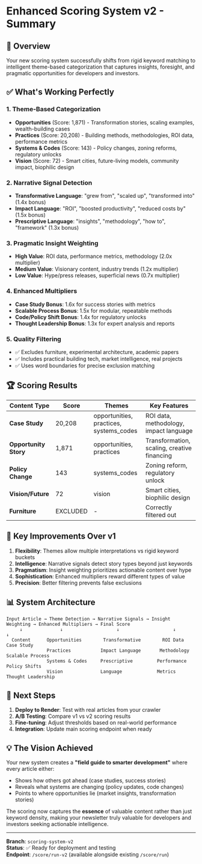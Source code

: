 # Enhanced Scoring System v2 - Summary

## 🎯 Overview
Your new scoring system successfully shifts from rigid keyword matching to intelligent theme-based categorization that captures insights, foresight, and pragmatic opportunities for developers and investors.

## ✅ What's Working Perfectly

### 1. **Theme-Based Categorization**
- **Opportunities** (Score: 1,871) - Transformation stories, scaling examples, wealth-building cases
- **Practices** (Score: 20,208) - Building methods, methodologies, ROI data, performance metrics  
- **Systems & Codes** (Score: 143) - Policy changes, zoning reforms, regulatory unlocks
- **Vision** (Score: 72) - Smart cities, future-living models, community impact, biophilic design

### 2. **Narrative Signal Detection**
- **Transformative Language**: "grew from", "scaled up", "transformed into" (1.4x bonus)
- **Impact Language**: "ROI", "boosted productivity", "reduced costs by" (1.5x bonus)  
- **Prescriptive Language**: "insights", "methodology", "how to", "framework" (1.3x bonus)

### 3. **Pragmatic Insight Weighting**
- **High Value**: ROI data, performance metrics, methodology (2.0x multiplier)
- **Medium Value**: Visionary content, industry trends (1.2x multiplier)
- **Low Value**: Hype/press releases, superficial news (0.7x multiplier)

### 4. **Enhanced Multipliers**
- **Case Study Bonus**: 1.6x for success stories with metrics
- **Scalable Process Bonus**: 1.5x for modular, repeatable methods
- **Code/Policy Shift Bonus**: 1.4x for regulatory unlocks
- **Thought Leadership Bonus**: 1.3x for expert analysis and reports

### 5. **Quality Filtering**
- ✅ Excludes furniture, experimental architecture, academic papers
- ✅ Includes practical building tech, market intelligence, real projects
- ✅ Uses word boundaries for precise exclusion matching

## 🏆 Scoring Results

| Content Type | Score | Themes | Key Features |
|--------------|-------|---------|--------------|
| **Case Study** | 20,208 | opportunities, practices, systems_codes | ROI data, methodology, impact language |
| **Opportunity Story** | 1,871 | opportunities, practices | Transformation, scaling, creative financing |
| **Policy Change** | 143 | systems_codes | Zoning reform, regulatory unlock |
| **Vision/Future** | 72 | vision | Smart cities, biophilic design |
| **Furniture** | EXCLUDED | - | Correctly filtered out |

## 🚀 Key Improvements Over v1

1. **Flexibility**: Themes allow multiple interpretations vs rigid keyword buckets
2. **Intelligence**: Narrative signals detect story types beyond just keywords  
3. **Pragmatism**: Insight weighting prioritizes actionable content over hype
4. **Sophistication**: Enhanced multipliers reward different types of value
5. **Precision**: Better filtering prevents false exclusions

## 📊 System Architecture

```
Input Article → Theme Detection → Narrative Signals → Insight Weighting → Enhanced Multipliers → Final Score
     ↓              ↓                    ↓                    ↓                    ↓
  Content      Opportunities        Transformative        ROI Data           Case Study
               Practices           Impact Language       Methodology        Scalable Process  
               Systems & Codes     Prescriptive         Performance        Policy Shifts
               Vision              Language             Metrics            Thought Leadership
```

## 🎯 Next Steps

1. **Deploy to Render**: Test with real articles from your crawler
2. **A/B Testing**: Compare v1 vs v2 scoring results  
3. **Fine-tuning**: Adjust thresholds based on real-world performance
4. **Integration**: Update main scoring endpoint when ready

## 💡 The Vision Achieved

Your new system creates a **"field guide to smarter development"** where every article either:
- Shows how others got ahead (case studies, success stories)
- Reveals what systems are changing (policy updates, code changes)  
- Points to where opportunities lie (market insights, transformation stories)

The scoring now captures the **essence** of valuable content rather than just keyword density, making your newsletter truly valuable for developers and investors seeking actionable intelligence.

---

**Branch**: `scoring-system-v2`  
**Status**: ✅ Ready for deployment and testing  
**Endpoint**: `/score/run-v2` (available alongside existing `/score/run`)
